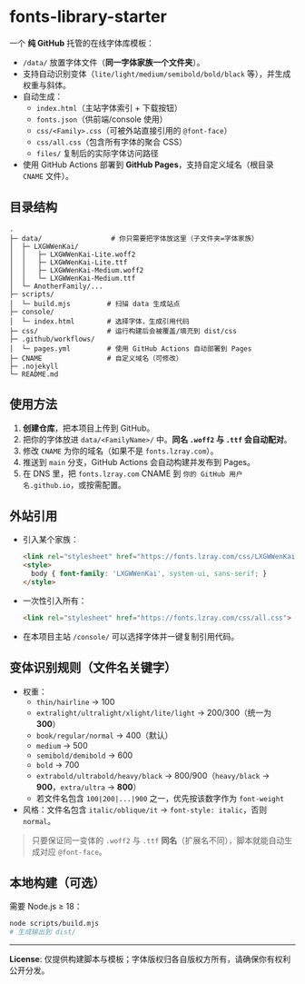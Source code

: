 # fonts-library-starter

一个 **纯 GitHub** 托管的在线字体库模板：

- `/data/` 放置字体文件（**同一字体家族一个文件夹**）。
- 支持自动识别变体（`lite/light/medium/semibold/bold/black` 等），并生成权重与斜体。
- 自动生成：
  - `index.html`（主站字体索引 + 下载按钮）
  - `fonts.json`（供前端/console 使用）
  - `css/<Family>.css`（可被外站直接引用的 `@font-face`）
  - `css/all.css`（包含所有字体的聚合 CSS）
  - `files/` 复制后的实际字体访问路径
- 使用 GitHub Actions 部署到 **GitHub Pages**，支持自定义域名（根目录 `CNAME` 文件）。

## 目录结构

```
.
├─ data/                 # 你只需要把字体放这里（子文件夹=字体家族）
│  ├─ LXGWWenKai/
│  │   ├─ LXGWWenKai-Lite.woff2
│  │   ├─ LXGWWenKai-Lite.ttf
│  │   ├─ LXGWWenKai-Medium.woff2
│  │   └─ LXGWWenKai-Medium.ttf
│  └─ AnotherFamily/...
├─ scripts/
│  └─ build.mjs         # 扫描 data 生成站点
├─ console/
│  └─ index.html        # 选择字体，生成引用代码
├─ css/                 # 运行构建后会被覆盖/填充到 dist/css
├─ .github/workflows/
│  └─ pages.yml         # 使用 GitHub Actions 自动部署到 Pages
├─ CNAME                # 自定义域名（可修改）
├─ .nojekyll
└─ README.md
```

## 使用方法

1. **创建仓库**，把本项目上传到 GitHub。
2. 把你的字体放进 `data/<FamilyName>/` 中。**同名 `.woff2` 与 `.ttf` 会自动配对**。
3. 修改 `CNAME` 为你的域名（如果不是 `fonts.lzray.com`）。
4. 推送到 `main` 分支，GitHub Actions 会自动构建并发布到 Pages。
5. 在 DNS 里，把 `fonts.lzray.com` CNAME 到 `你的 GitHub 用户名.github.io`，或按需配置。

## 外站引用

- 引入某个家族：
  ```html
  <link rel="stylesheet" href="https://fonts.lzray.com/css/LXGWWenKai.css">
  <style>
    body { font-family: 'LXGWWenKai', system-ui, sans-serif; }
  </style>
  ```

- 一次性引入所有：
  ```html
  <link rel="stylesheet" href="https://fonts.lzray.com/css/all.css">
  ```

- 在本项目主站 `/console/` 可以选择字体并一键复制引用代码。

## 变体识别规则（文件名关键字）

- 权重：
  - `thin/hairline` → 100
  - `extralight/ultralight/xlight/lite/light` → 200/300（统一为 **300**）
  - `book/regular/normal` → 400（默认）
  - `medium` → 500
  - `semibold/demibold` → 600
  - `bold` → 700
  - `extrabold/ultrabold/heavy/black` → 800/900（`heavy/black` → **900**，`extra/ultra` → **800**）
  - 若文件名包含 `100|200|...|900` 之一，优先按该数字作为 `font-weight`
- 风格：文件名包含 `italic/oblique/it` → `font-style: italic`，否则 `normal`。

> 只要保证同一变体的 `.woff2` 与 `.ttf` **同名**（扩展名不同），脚本就能自动生成对应 `@font-face`。

## 本地构建（可选）

需要 Node.js ≥ 18：

```bash
node scripts/build.mjs
# 生成输出到 dist/
```

---

**License**: 仅提供构建脚本与模板；字体版权归各自版权方所有，请确保你有权利公开分发。
